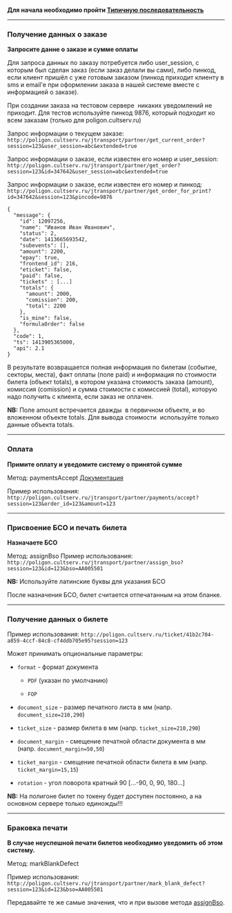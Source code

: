 
**Для начала необходимо пройти [Типичную последовательность](index.md#_1)**

*****

### Получение данных о заказе

**Запросите данне о заказе и сумме оплаты**

Для запроса данных по заказу потребуется либо user_session, с которым был сделан заказ (если заказ делали вы сами), 
либо пин­код, если клиент пришёл с уже готовым заказом (пинкод приходит клиенту в sms и email’е при оформлении заказа 
в нашей системе вместе с информацией о заказе). 

При создании заказа на тестовом сервере ­ никаких уведомлений не приходит. Для тестов
используйте пинкод 9876, который подходит ко всем заказам (только для poligon.cultserv.ru)

Запрос информации о текущем заказе:
``http://poligon.cultserv.ru/jtransport/partner/get_current_order?session=123&user_session=abc&extended=true``

Запрос информации о заказе, если известен его номер и user_session:
``http://poligon.cultserv.ru/jtransport/partner/get_order?session=123&id=347642&user_session=abc&extended=true``

Запрос информации о заказе, если известен его номер и пин­код:
``http://poligon.cultserv.ru/jtransport/partner/get_order_for_print?id=347642&session=123&pincode=9876``

````
{
  "message": {
    "id": 12097256,
    "name": "Иванов Иван Иванович",
    "status": 2,
    "date": 1413665693542,
    "subevents": [],
    "amount": 2200,
    "epay": true,
    "frontend_id": 216,
    "eticket": false,
    "paid": false,
    "tickets" : [...]
    "totals": {
      "amount": 2000,
      "comission": 200,
      "total": 2200
    },
    "is_mine": false,
    "formulaOrder": false
  },
  "code": 1,
  "ts": 1413905365000,
  "api": 2.1
}
````

В результате возвращается полная информация по билетам (событие, секторы, места), факт
оплаты (поле paid) и информация по стоимости билета (объект totals), в котором указана
стоимость заказа (amount), комиссия (comission) и сумма стоимости с комиссией (total), которую
надо получить с клиента, если заказ не оплачен.

**NB:** Поле amount встречается дважды ­ в первичном объекте, и во вложенном объекте totals. Для
вывода стоимости ­ используйте только данные объекта totals.

*****

### Оплата

**Примите оплату и уведомите систему о принятой сумме**

Метод: paymentsAccept
[Документация](http://api.cultserv.ru/public/docs/methods/#!/categories/getCategories_get_0)

Пример использования: ``http://poligon.cultserv.ru/jtransport/partner/payments/accept?session=123&order_id=123&amount=123``

*****

### Присвоение БСО и печать билета

**Назначаете БСО**

Метод: assignBso
Пример использования: ``http://poligon.cultserv.ru/jtransport/partner/assign_bso?session=123&id=123&bso=AA005501``

**NB:** Используйте латинские буквы для указания БСО

После назначения БСО, билет считается отпечатанным на этом бланке.

*****

### Получение данных о билете

Пример использования: ``http://poligon.cultserv.ru/ticket/41b2c704-a859-4ccf-84c8-cf4ddb705e95?session=123``

Может принимать опциональные параметры:

* ``format`` - формат документа

    * ``PDF`` (указан по умолчанию)

    * ``FOP``
    
* ``document_size`` - размер печатного листа в мм (напр. ``document_size=210,290``)

* ``ticket_size`` - размер билета в мм (напр. ``ticket_size=210,290``)

* ``document_margin`` - смещение печатной области документа в мм (напр. ``document_margin=50,50``)

* ``ticket_margin`` - смещение печатной области билета в мм (напр. ``ticket_margin=15,15``)

* ``rotation`` - угол поворота кратный 90 [...-90, 0, 90, 180...]


**NB:** На полигоне билет по токену будет доступен постоянно, а на основном сервере только единожды!!!

*****

### Браковка печати

**В случае неуспешной печати билетов необходимо уведомить об этом систему.**

Метод: markBlankDefect

Пример использования: ``http://poligon.cultserv.ru/jtransport/partner/mark_blank_defect?session=123&id=123&bso=AA005501``

Передавайте те же самые значения, что и при вызове метода [assignBso](print.md#_3).